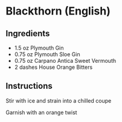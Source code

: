 # Blackthorn (English)

## Ingredients

- 1.5 oz Plymouth Gin
- 0.75 oz Plymouth Sloe Gin
- 0.75 oz Carpano Antica Sweet Vermouth
- 2 dashes House Orange Bitters

## Instructions

Stir with ice and strain into a chilled coupe

Garnish with an orange twist
